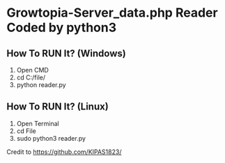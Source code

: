 # Growtopia-Server_data.php Reader Coded by python3
## How To RUN It? (Windows)

1. Open CMD
2. cd C:/file/
3. python reader.py

## How To RUN It? (Linux)

1. Open Terminal
2. cd File
3. sudo python3 reader.py

Credit to https://github.com/KIPAS1823/
